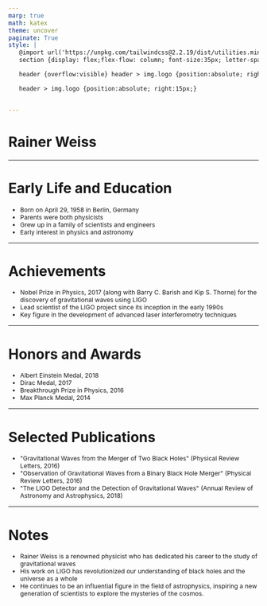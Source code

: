 ```yaml
---
marp: true
math: katex
theme: uncover
paginate: True
style: |
   @import url('https://unpkg.com/tailwindcss@2.2.19/dist/utilities.min.css');
   section {display: flex;flex-flow: column; font-size:35px; letter-spacing:1.4px;}

   header {overflow:visible} header > img.logo {position:absolute; right:15px;}

   header > img.logo {position:absolute; right:15px;}


---
```

<!-- backgroundImage: url('backgrounds/wwwatercolor (3).png') -->
<!-- _class: lead -->

 # Rainer Weiss

---
<style scoped>p,li {font-size:0.84em}</style>

 # Early Life and Education
- Born on April 29, 1958 in Berlin, Germany
- Parents were both physicists
- Grew up in a family of scientists and engineers
- Early interest in physics and astronomy


---
<style scoped>p,li {font-size:0.88em}</style>

 # Achievements

- Nobel Prize in Physics, 2017 (along with Barry C. Barish and Kip S. Thorne) for the discovery of gravitational waves using LIGO
- Lead scientist of the LIGO project since its inception in the early 1990s
- Key figure in the development of advanced laser interferometry techniques

---
<style scoped>p,li {font-size:0.84em}</style>

 # Honors and Awards

- Albert Einstein Medal, 2018
- Dirac Medal, 2017
- Breakthrough Prize in Physics, 2016
- Max Planck Medal, 2014

---
<style scoped>p,li {font-size:0.88em}</style>

 # Selected Publications
- "Gravitational Waves from the Merger of Two Black Holes" (Physical Review Letters, 2016)
- "Observation of Gravitational Waves from a Binary Black Hole Merger" (Physical Review Letters, 2016)
- "The LIGO Detector and the Detection of Gravitational Waves" (Annual Review of Astronomy and Astrophysics, 2018)


---
<style scoped>p,li {font-size:0.88em}</style>

 # Notes
- Rainer Weiss is a renowned physicist who has dedicated his career to the study of gravitational waves
- His work on LIGO has revolutionized our understanding of black holes and the universe as a whole
- He continues to be an influential figure in the field of astrophysics, inspiring a new generation of scientists to explore the mysteries of the cosmos.
